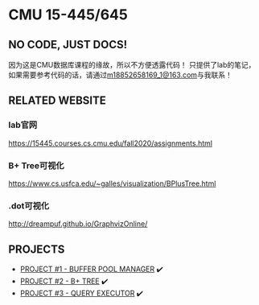 # CMU 15-445/645
## NO CODE, JUST DOCS!
因为这是CMU数据库课程的缘故，所以不方便透露代码！
只提供了lab的笔记，如果需要参考代码的话，请通过[m18852658169_1@163.com]()与我联系！
## RELATED WEBSITE
### lab官网
https://15445.courses.cs.cmu.edu/fall2020/assignments.html
### B+ Tree可视化
https://www.cs.usfca.edu/~galles/visualization/BPlusTree.html
### .dot可视化
http://dreampuf.github.io/GraphvizOnline/
## PROJECTS
+ [PROJECT #1 - BUFFER POOL MANAGER](https://github.com/Wan58169/cmu-15-445-645-docs/blob/master/PROJECT%20%231%20-%20BUFFER%20POOL.md) ✔️
+ [PROJECT #2 - B+ TREE](https://github.com/Wan58169/cmu-15-445-645-docs/blob/master/PROJECT%20%232%20-%20B%2B%20TREE.md) ✔️
+ [PROJECT #3 - QUERY EXECUTOR](https://github.com/Wan58169/cmu-15-445-645-docs/blob/master/PROJECT%20%233%20-%20QUERY%20EXECUTION.md) ✔️
